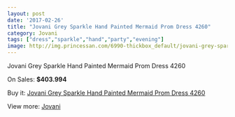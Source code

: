```yaml
---
layout: post
date: '2017-02-26'
title: "Jovani Grey Sparkle Hand Painted Mermaid Prom Dress 4260"
category: Jovani
tags: ["dress","sparkle","hand","party","evening"]
image: http://img.princessan.com/6990-thickbox_default/jovani-grey-sparkle-hand-painted-mermaid-prom-dress-4260.jpg
---
```

Jovani Grey Sparkle Hand Painted Mermaid Prom Dress 4260

On Sales: **$403.994**
<a href="https://www.princessan.com/en/jovani/3134-jovani-grey-sparkle-hand-painted-mermaid-prom-dress-4260.html"><amp-img layout="responsive" width="600" height="600" src="//img.princessan.com/6990-thickbox_default/jovani-grey-sparkle-hand-painted-mermaid-prom-dress-4260.jpg" alt="Jovani Grey Sparkle Hand Painted Mermaid Prom Dress 4260 0" /></a>
<a href="https://www.princessan.com/en/jovani/3134-jovani-grey-sparkle-hand-painted-mermaid-prom-dress-4260.html"><amp-img layout="responsive" width="600" height="600" src="//img.princessan.com/6992-thickbox_default/jovani-grey-sparkle-hand-painted-mermaid-prom-dress-4260.jpg" alt="Jovani Grey Sparkle Hand Painted Mermaid Prom Dress 4260 1" /></a>
<a href="https://www.princessan.com/en/jovani/3134-jovani-grey-sparkle-hand-painted-mermaid-prom-dress-4260.html"><amp-img layout="responsive" width="600" height="600" src="//img.princessan.com/6991-thickbox_default/jovani-grey-sparkle-hand-painted-mermaid-prom-dress-4260.jpg" alt="Jovani Grey Sparkle Hand Painted Mermaid Prom Dress 4260 2" /></a>

Buy it: [Jovani Grey Sparkle Hand Painted Mermaid Prom Dress 4260](https://www.princessan.com/en/jovani/3134-jovani-grey-sparkle-hand-painted-mermaid-prom-dress-4260.html "Jovani Grey Sparkle Hand Painted Mermaid Prom Dress 4260")

View more: [Jovani](https://www.princessan.com/en/26-jovani "Jovani")